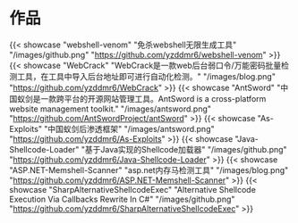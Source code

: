 # 作品





{{< showcase "webshell-venom" "免杀webshell无限生成工具" "/images/github.png" "https://github.com/yzddmr6/webshell-venom" >}}
{{< showcase "WebCrack" "WebCrack是一款web后台弱口令/万能密码批量检测工具，在工具中导入后台地址即可进行自动化检测。" "/images/blog.png" "https://github.com/yzddmr6/WebCrack" >}}
{{< showcase "AntSword" "中国蚁剑是一款跨平台的开源网站管理工具。AntSword is a cross-platform website management toolkit." "/images/antsword.png" "https://github.com/AntSwordProject/antSword" >}}
{{< showcase "As-Exploits" "中国蚁剑后渗透框架" "/images/antsword.png" "https://github.com/yzddmr6/As-Exploits" >}}
{{< showcase "Java-Shellcode-Loader" "基于Java实现的Shellcode加载器" "/images/github.png" "https://github.com/yzddmr6/Java-Shellcode-Loader" >}}
{{< showcase "ASP.NET-Memshell-Scanner" "asp.net内存马检测工具" "/images/blog.png" "https://github.com/yzddmr6/ASP.NET-Memshell-Scanner" >}}
{{< showcase "SharpAlternativeShellcodeExec" "Alternative Shellcode Execution Via Callbacks Rewrite In C#" "/images/github.png" "https://github.com/yzddmr6/SharpAlternativeShellcodeExec" >}}
